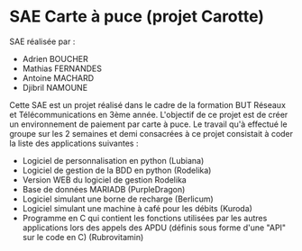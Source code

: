 # SAE Carte à puce (projet Carotte)
SAE réalisée par : <ul>
<li>Adrien BOUCHER </li>
<li>Mathias FERNANDES </li>
<li>Antoine MACHARD </li>
<li>Djibril NAMOUNE </li>
</ul>

Cette SAE est un projet réalisé dans le cadre de la formation BUT Réseaux et Télécommunications en 3ème année. L'objectif de ce projet est de créer un environnement de paiement par carte à puce. Le travail qu'à effectué le groupe sur les 2 semaines et demi consacrées à ce projet consistait à coder la liste des applications suivantes : 

- Logiciel de personnalisation en python (Lubiana)
- Logiciel de gestion de la BDD en python (Rodelika)
- Version WEB du logiciel de gestion Rodelika
- Base de données MARIADB (PurpleDragon)
- Logiciel simulant une borne de recharge (Berlicum)
- Logiciel simulant une machine à café pour les débits (Kuroda)
- Programme en C qui contient les fonctions utilisées par les autres applications lors des appels des APDU (définis sous forme d'une "API" sur le code en C) (Rubrovitamin)


